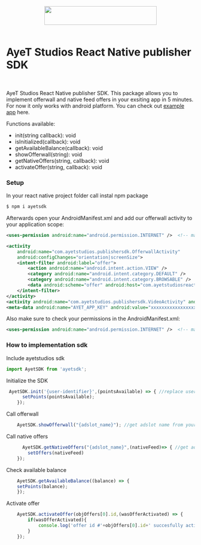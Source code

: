 <div align="center">
  <img src="https://d1mys92jzce605.cloudfront.net/assets/cmsfiles_4d7238de7f07a45bd3ddbf9cfea8ba5eb6b62bbd.png" width="300" height="50"/>
  <br/>
</div>
<br/>

# AyeT Studios React Native publisher SDK

<br/>

AyeT Studios React Native publisher SDK. This package allows you to implement offerwall and native feed offers in your exsiting app in 5 minutes. For now it only works with android platform. You can check out [example app](https://github.com/ayetstudios/ayetstudiosreactnativeexample) here.


Functions available:
- init(string callback): void 
- isInitialized(callback): void 
- getAvailableBalance(callback): void 
- showOfferwall(string): void 
- getNativeOffers(string, callback): void 
- activateOffer(string, callback): void 

### Setup 

In your react native project folder call instal npm package 

```sh
$ npm i ayetsdk
```

Afterwards open your AndroidManifest.xml and add our offerwall activity to your application scope:

```xml
<uses-permission android:name="android.permission.INTERNET" />  <!-- mandatory permission -->

<activity
    android:name="com.ayetstudios.publishersdk.OfferwallActivity"
    android:configChanges="orientation|screenSize">
    <intent-filter android:label="offer">
        <action android:name="android.intent.action.VIEW" />
        <category android:name="android.intent.category.DEFAULT" />
        <category android:name="android.intent.category.BROWSABLE" />
        <data android:scheme="offer" android:host="com.ayetstudiosreactnativeexample" /> <!-- replace with your package name -->
    </intent-filter>
</activity>
<activity android:name="com.ayetstudios.publishersdk.VideoActivity" android:configChanges="orientation|screenSize" />	
<meta-data android:name="AYET_APP_KEY" android:value="xxxxxxxxxxxxxxxxxxxxxxxx" /> <!-- replace with your app key -->
```

Also make sure to check your permissions in the AndroidManifest.xml:

```xml
<uses-permission android:name="android.permission.INTERNET" />  <!-- mandatory permission -->
```




### How to implementation sdk


Include ayetstudios sdk

```javascript
import AyetSDK from 'ayetsdk';
```

Initialize the SDK 

```javascript
 AyetSDK.init('{user-identifier}',(pointsAvailable) => { //replace user-identifier value with your user id
      setPoints(pointsAvailable);
    });
```

Call offerwall

```javascript
    AyetSDK.showOfferwall("{adslot_name}"); //get adslot name from your publisher dashboard 
```


Call native offers 

```javascript
      AyetSDK.getNativeOffers("{adslot_name}",(nativeFeed)=> { //get adslot name from your publisher dashboard 
        setOffers(nativeFeed)
    });
```


Check available balance 

```javascript
    AyetSDK.getAvailableBalance((balance) => {
    setPoints(balance);
    });                  
```

Activate offer 

```javascript
    AyetSDK.activateOffer(objOffers[0].id,(wasOfferActivated) => {
        if(wasOfferActivated){
            console.log('offer id #'+objOffers[0].id+' succesfully activated ');
        }
    });                  
```